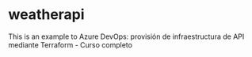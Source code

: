 # weatherapi
This is an example to Azure DevOps: provisión de infraestructura de API mediante Terraform - Curso completo
